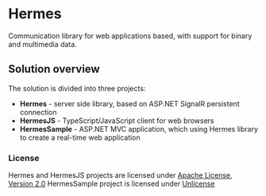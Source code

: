 # Hermes
Communication library for web applications based, with support for binary and multimedia data.

## Solution overview
The solution is divided into three projects:

* **Hermes** - server side library, based on ASP.NET SignalR persistent connection
* **HermesJS** - TypeScript/JavaScript client for web browsers
* **HermesSample** - ASP.NET MVC application, which using Hermes library to create a real-time web application

### License

Hermes and HermesJS projects are licensed under [Apache License, Version 2.0](http://www.apache.org/licenses/LICENSE-2.0)
HermesSample project is licensed under [Unlicense](http://unlicense.org/)